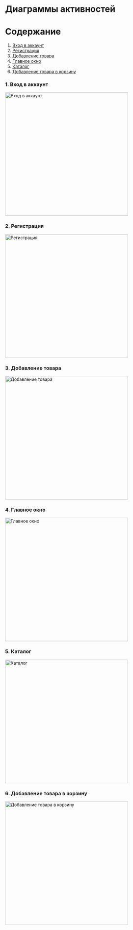 
# Диаграммы активностей

# Содержание
1. [Вход в аккаунт](#1)
2. [Регистрация](#2)
3. [Добавление товара](#3)
4. [Главное окно](#4)
5. [Каталог](#5)
6. [Добавление товара в корзину](#6)


### 1. Вход в аккаунт<a name="1"></a>
<img src="https://github.com/alwayswnnasleep/ZedkaShop/blob/master/docs/Diagrams/images/SignInActivityDiagram.png" alt="Вход в аккаунт" width="400"/>

### 2. Регистрация<a name="2"></a>

<img src="https://github.com/alwayswnnasleep/ZedkaShop/blob/master/docs/Diagrams/images/RegisterActivityDiagram.png" alt="Регистрация" width="400"/>

### 3. Добавление товара<a name="3"></a>

<img src="https://github.com/alwayswnnasleep/ZedkaShop/blob/master/docs/Diagrams/images/AddProductActivityDiagram.png" alt="Добавление товара" width="400"/>

### 4. Главное окно<a name="4"></a>

<img src="https://github.com/alwayswnnasleep/ZedkaShop/blob/master/docs/Diagrams/images/HomePageActivityDiagram.png" alt="Главное окно" width="400"/>

### 5. Каталог<a name="5"></a>

<img src="https://github.com/alwayswnnasleep/ZedkaShop/blob/master/docs/Diagrams/images/CatalogActivityDiagram.png" alt="Каталог" width="400"/>

### 6. Добавление товара в корзину<a name="6"></a>

<img src="https://github.com/alwayswnnasleep/ZedkaShop/blob/master/docs/Diagrams/images/AddToCartActivityDiagram.png" alt="Добавление товара в корзину" width="400"/>
